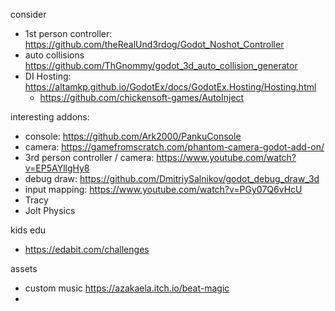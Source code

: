 consider
- 1st person controller: https://github.com/theRealUnd3rdog/Godot_Noshot_Controller
- auto collisions https://github.com/ThGnommy/godot_3d_auto_collision_generator
- DI Hosting: https://altamkp.github.io/GodotEx/docs/GodotEx.Hosting/Hosting.html
  - https://github.com/chickensoft-games/AutoInject

interesting addons:
- console: https://github.com/Ark2000/PankuConsole
- camera: https://gamefromscratch.com/phantom-camera-godot-add-on/
- 3rd person controller / camera: https://www.youtube.com/watch?v=EP5AYllgHy8
- debug draw: https://github.com/DmitriySalnikov/godot_debug_draw_3d
- input mapping: https://www.youtube.com/watch?v=PGy07Q6vHcU
- Tracy 
- Jolt Physics

kids edu
- https://edabit.com/challenges




assets
- custom music https://azakaela.itch.io/beat-magic
- 